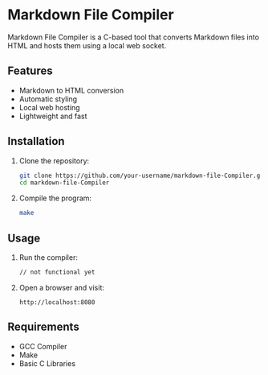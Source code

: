 # Markdown File Compiler

Markdown File Compiler is a C-based tool that converts Markdown files into HTML and hosts them using a local web socket.

## Features
- Markdown to HTML conversion
- Automatic styling
- Local web hosting
- Lightweight and fast

## Installation
1. Clone the repository:
   ```sh
   git clone https://github.com/your-username/markdown-file-Compiler.git
   cd markdown-file-Compiler
   ```
2. Compile the program:
   ```sh
   make
   ```

## Usage
1. Run the compiler:
   ```sh
   // not functional yet 
   ```
2. Open a browser and visit:
   ```
   http://localhost:8080
   ```

## Requirements
- GCC Compiler
- Make
- Basic C Libraries


